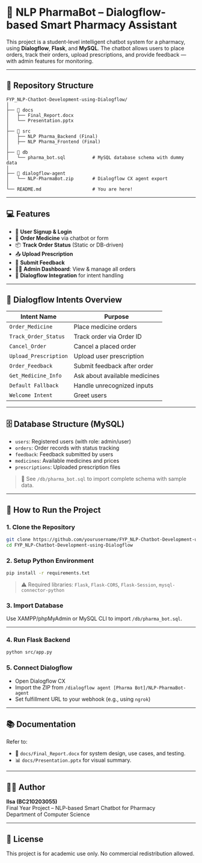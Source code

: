 # 🧠 NLP PharmaBot – Dialogflow-based Smart Pharmacy Assistant

This project is a student-level intelligent chatbot system for a pharmacy, using **Dialogflow**, **Flask**, and **MySQL**. The chatbot allows users to place orders, track their orders, upload prescriptions, and provide feedback — with admin features for monitoring.

---

## 📁 Repository Structure

```plaintext
FYP_NLP-Chatbot-Development-using-Dialogflow/
│
├── 📂 docs
│   ├── Final_Report.docx
│   └── Presentation.pptx
│
├── 📂 src
│   ├── NLP Pharma_Backend (Final)               
│   ├── NLP Pharma_Frontend (Final)
│
├── 📂 db
│   └── pharma_bot.sql          # MySQL database schema with dummy data
│
├── 📂 dialogflow-agent
│   └── NLP-PharmaBot.zip       # Dialogflow CX agent export
│
└── README.md                   # You are here!
```

---

## 💻 Features

- 🔐 **User Signup & Login**
- 💊 **Order Medicine** via chatbot or form
- 📦 **Track Order Status** (Static or DB-driven)
- 📤 **Upload Prescription**
- 📝 **Submit Feedback**
- 🧑‍⚕️ **Admin Dashboard**: View & manage all orders
- 🧠 **Dialogflow Integration** for intent handling

---

## 🧠 Dialogflow Intents Overview

| Intent Name         | Purpose                          |
|---------------------|----------------------------------|
| `Order_Medicine`    | Place medicine orders            |
| `Track_Order_Status`| Track order via Order ID         |
| `Cancel_Order`      | Cancel a placed order            |
| `Upload_Prescription`| Upload user prescription         |
| `Order_Feedback`    | Submit feedback after order      |
| `Get_Medicine_Info` | Ask about available medicines    |
| `Default Fallback`  | Handle unrecognized inputs       |
| `Welcome Intent`    | Greet users                      |

---

## 🗄️ Database Structure (MySQL)

- `users`: Registered users (with role: admin/user)
- `orders`: Order records with status tracking
- `feedback`: Feedback submitted by users
- `medicines`: Available medicines and prices
- `prescriptions`: Uploaded prescription files

> 📂 See `/db/pharma_bot.sql` to import complete schema with sample data.

---

## 🔧 How to Run the Project

### 1. Clone the Repository

```bash
git clone https://github.com/yourusername/FYP_NLP-Chatbot-Development-using-Dialogflow.git
cd FYP_NLP-Chatbot-Development-using-Dialogflow
```

### 2. Setup Python Environment

```bash
pip install -r requirements.txt
```

> ⚠️ Required libraries: `Flask`, `Flask-CORS`, `Flask-Session`, `mysql-connector-python`

### 3. Import Database

Use XAMPP/phpMyAdmin or MySQL CLI to import `/db/pharma_bot.sql`.

---

### 4. Run Flask Backend

```bash
python src/app.py
```

### 5. Connect Dialogflow

- Open Dialogflow CX
- Import the ZIP from `/dialogflow agent [Pharma Bot]/NLP-PharmaBot-agent`
- Set fulfillment URL to your webhook (e.g., using `ngrok`)

---

## 📚 Documentation

Refer to:

- 📄 `docs/Final_Report.docx` for system design, use cases, and testing.
- 📊 `docs/Presentation.pptx` for visual summary.

---

## 🙋‍♀️ Author

**Ilsa (BC210203055)**  
Final Year Project – NLP-based Smart Chatbot for Pharmacy  
Department of Computer Science

---

## 📜 License

This project is for academic use only. No commercial redistribution allowed.
